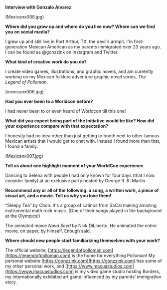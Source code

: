 **Interview with Gonzalo Alvarez**

(Mexicanx008.jpg)

**Where did you grow up and where do you live now? Where can we find you on social media?**

I grew up and still live in Port Arthur, TX, the devil’s armpit. I'm first-generation Mexican American as my parents immigrated over 23 years ago. I can be found as @gonzzink on Instagram and Twitter.

**What kind of creative work do you do?**

I create video games, illustrations, and graphic novels, and am currently working on my Mexican folklore adventure graphic novel series, _The Legend of Polloman_.  

(mexicanx006.jpg)

**Had you ever been to a Worldcon before?**

I had never been to or even heard of Worldcon till this one!   

**What did you expect being part of the Initiative would be like? How did your experience compare with that expectation?**

I honestly had no idea other than just getting to booth next to other famous Mexican artists that I would get to chat with. Instead I found more than that, I found a family.

(Mexicanx007.jpg)

**Tell us about one highlight moment of your WorldCon experience.**

Dancing to Selena with people I had only known for four days (that I now consider family) at an exclusive party hosted by George R. R. Martin.

**Recommend any or all of the following: a song, a written work, a piece of visual art, and a movie. Tell us why you love them!**

“Sleepy Tea” by Chon. It's a group of Latinos from SoCal making amazing instrumental math rock music. (One of their songs played in the background at the Olympics!)

The animated movie _Nova Seed_ by Nick DiLiberto. He animated the entire movie, on paper, by himself. Enough said.

**Where should new people start familiarizing themselves with your work?**

The official website, [https://legendofpolloman.com](https://legendofpolloman.com) is the home for everything Polloman! My personal website [https://gonzzink.com](https://gonzzink.com) has some of my other personal work, and [https://www.macuastudios.com](https://www.macuastudios.com) is my video game studio hosting Borders, my internationally exhibited art game influenced by my parents’ immigration story.
